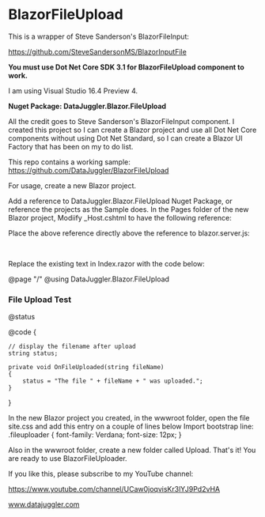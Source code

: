 # BlazorFileUpload
This is a wrapper of Steve Sanderson's BlazorFileInput:

https://github.com/SteveSandersonMS/BlazorInputFile  

<b>You must use Dot Net Core SDK 3.1 for BlazorFileUpload component to work.</b>

I am using Visual Studio 16.4 Preview 4.

<b>Nuget Package: DataJuggler.Blazor.FileUpload</b>

All the credit goes to Steve Sanderson's BlazorFileInput component. I created this project so I can create a Blazor project and use all Dot Net Core components without using Dot Net Standard, so I can create a Blazor UI Factory that has been on my to do list.

This repo contains a working sample:
https://github.com/DataJuggler/BlazorFileUpload

For usage, create a new Blazor project.

Add a reference to DataJuggler.Blazor.FileUpload Nuget Package, or reference the projects as the Sample does.
In the Pages folder of the new Blazor project, Modiify _Host.cshtml to have the following reference:
<script src="_content/BlazorInputFile/inputfile.js"></script>

Place the above reference directly above the reference to blazor.server.js:
<script src="_framework/blazor.server.js"></script></br>


Replace the existing text in Index.razor with the code below:

@page "/"
@using DataJuggler.Blazor.FileUpload

<h3>File Upload Test</h3>

<div class="fileuploader">
<FileUpload CustomSuccessMessage="Your file uploaded successfully." OnChange="OnFileUploaded"></FileUpload>
@status
</div>

@code
{
    
    // display the filename after upload
    string status;

    private void OnFileUploaded(string fileName)
    {
        status = "The file " + fileName + " was uploaded.";
    }
}

In the new Blazor project you created, in the wwwroot folder, open the file site.css and add this entry on a couple of lines below Import bootstrap line:
.fileuploader
{
font-family: Verdana;
font-size: 12px;
}

Also in the wwwroot folder, create a new folder called Upload.
That's it! You are ready to use BlazorFileUploader.

If you like this, please subscribe to my YouTube channel:

https://www.youtube.com/channel/UCaw0joqvisKr3lYJ9Pd2vHA

www.datajuggler.com


